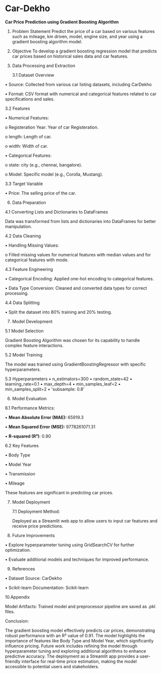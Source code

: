 # Car-Dekho
**Car Price Prediction using Gradient Boosting Algorithm**
1. Problem Statement
Predict the price of a car based on various features such as mileage, km driven, model, engine size, and year using a gradient boosting algorithm model.

2. Objective
To develop a gradient boosting regression model that predicts car prices based on historical sales data and car features.

3. Data Processing and Extraction

     3.1 Dataset Overview
   
•	Source: Collected from various car listing datasets, including CarDekho

•	Format: CSV format with numerical and categorical features related to car specifications and sales.

3.2 Features

•	Numerical Features:

o	Registeration Year: Year of car Registeration.

o	length: Length of car.

o	width: Width of car.

•	Categorical Features:

o	state: city (e.g., chennai, bangalore).

o	Model: Specific model (e.g., Corolla, Mustang).

3.3 Target Variable

•	Price: The selling price of the car.

6. Data Preparation

4.1 Converting Lists and Dictionaries to DataFrames

Data was transformed from lists and dictionaries into DataFrames for better manipulation.

4.2 Data Cleaning

•	Handling Missing Values:

o	Filled missing values for numerical features with median values and for categorical features with mode.

4.3 Feature Engineering

•	Categorical Encoding: Applied one-hot encoding to categorical features.

•	Data Type Conversion: Cleaned and converted data types for correct processing.

4.4 Data Splitting

•	Split the dataset into 80% training and 20% testing.

7. Model Development

5.1 Model Selection

Gradient Boosting Algorithm was chosen for its capability to handle complex feature interactions.

5.2 Model Training

The model was trained using GradientBoostingRegressor with specific hyperparameters.

5.3 Hyperparameters
•	n_estimators=300
•	random_state=42
•	learning_rate=0.1
•	max_depth=4
•	min_samples_leaf=2
•	min_samples_split=2
•	'subsample: 0.8'

6. Model Evaluation

6.1 Performance Metrics:
   
•	**Mean Absolute Error (MAE):** 65919.3

•	**Mean Squared Error (MSE):** 9778261071.31

•	**R-squared (R²)**: 0.90

6.2 Key Features

•	Body Type

•	Model Year

•	Transmission

•	Mileage

 These features are significant in predicting car prices.

7. Model Deployment
   
   7.1 Deployment Method:

   Deployed as a Streamlit web app to allow users to input car features and receive price predictions.
8. Future Improvements

  •	Explore hyperparameter tuning using GridSearchCV for further optimization.

  •	Evaluate additional models and techniques for improved performance.

9. References
    
 •	Dataset Source: CarDekho

 •	Scikit-learn Documentation: Scikit-learn

10.Appendix

 Model Artifacts: Trained model and preprocessor pipeline are saved as .pkl files.

Conclusion:

The gradient boosting model effectively predicts car prices, demonstrating robust performance with an R² value of 0.91. The model highlights the importance of features like Body Type and Model Year, which significantly influence pricing. Future work includes refining the model through hyperparameter tuning and exploring additional algorithms to enhance predictive accuracy. The deployment as a Streamlit app provides a user-friendly interface for real-time price estimation, making the model accessible to potential users and stakeholders.

